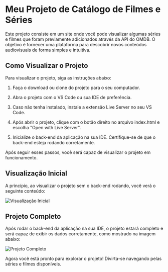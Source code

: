 # Meu Projeto de Catálogo de Filmes e Séries

Este projeto consiste em um site onde você pode visualizar algumas séries e filmes que foram previamente adicionados através da API do OMDB. O objetivo é fornecer uma plataforma para descobrir novos conteúdos audiovisuais de forma simples e intuitiva.

## Como Visualizar o Projeto

Para visualizar o projeto, siga as instruções abaixo:

1. Faça o download ou clone do projeto para o seu computador.

2. Abra o projeto com o VS Code ou sua IDE de preferência.

3. Caso não tenha instalado, instale a extensão Live Server no seu VS Code.

4. Após abrir o projeto, clique com o botão direito no arquivo index.html e escolha "Open with Live Server".

5. Inicialize o back-end da aplicação na sua IDE. Certifique-se de que o back-end esteja rodando corretamente.

Após seguir esses passos, você será capaz de visualizar o projeto em funcionamento.

## Visualização Inicial

A princípio, ao visualizar o projeto sem o back-end rodando, você verá o seguinte conteúdo:

![Visualização Inicial](https://github-production-user-asset-6210df.s3.amazonaws.com/66698429/283472718-b059bf8b-df40-4a51-8a27-9d1058305955.png?X-Amz-Algorithm=AWS4-HMAC-SHA256&X-Amz-Credential=AKIAVCODYLSA53PQK4ZA%2F20240320%2Fus-east-1%2Fs3%2Faws4_request&X-Amz-Date=20240320T234239Z&X-Amz-Expires=300&X-Amz-Signature=69786398cd298f907b071c320445f16dcbae7eff07bed16f33b893ccdbf77ade&X-Amz-SignedHeaders=host&actor_id=95624589&key_id=0&repo_id=700520764)

## Projeto Completo

Após rodar o back-end da aplicação na sua IDE, o projeto estará completo e será capaz de exibir os dados corretamente, como mostrado na imagem abaixo:

![Projeto Completo](https://github-production-user-asset-6210df.s3.amazonaws.com/66698429/283472266-00670340-c0fd-4035-b01a-af25aeff28a0.png?X-Amz-Algorithm=AWS4-HMAC-SHA256&X-Amz-Credential=AKIAVCODYLSA53PQK4ZA%2F20240320%2Fus-east-1%2Fs3%2Faws4_request&X-Amz-Date=20240320T233958Z&X-Amz-Expires=300&X-Amz-Signature=d04177a9c4e04e6e0a54637c394e826d604250ef75f0a83debc871d3320bd189&X-Amz-SignedHeaders=host&actor_id=95624589&key_id=0&repo_id=700520764)

Agora você está pronto para explorar o projeto! Divirta-se navegando pelas séries e filmes disponíveis.
